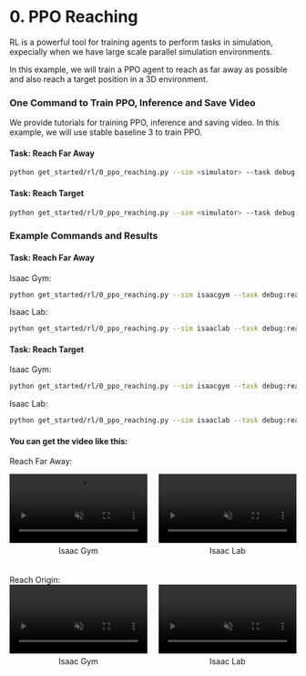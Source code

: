 # 0. PPO Reaching

RL is a powerful tool for training agents to perform tasks in simulation, expecially when we have large scale parallel simulation environments.

In this example, we will train a PPO agent to reach as far away as possible and also reach a target position in a 3D environment.

### One Command to Train PPO, Inference and Save Video
We provide tutorials for training PPO, inference and saving video. In this example, we will use stable baseline 3 to train PPO.

#### Task: Reach Far Away

```bash
python get_started/rl/0_ppo_reaching.py --sim <simulator> --task debug:reach_far_away --num_envs <num_envs> --headless
```

#### Task: Reach Target

```bash
python get_started/rl/0_ppo_reaching.py --sim <simulator> --task debug:reach_origin --num_envs <num_envs> --headless
```

### Example Commands and Results

#### Task: Reach Far Away
Isaac Gym:
```bash
python get_started/rl/0_ppo_reaching.py --sim isaacgym --task debug:reach_far_away --num_envs 128 --headless
```

Isaac Lab:
```bash
python get_started/rl/0_ppo_reaching.py --sim isaaclab --task debug:reach_far_away --num_envs 128 --headless
```
#### Task: Reach Target
Isaac Gym:
```bash
python get_started/rl/0_ppo_reaching.py --sim isaacgym --task debug:reach_origin --num_envs 128 --headless
```

Isaac Lab:
```bash
python get_started/rl/0_ppo_reaching.py --sim isaaclab --task debug:reach_origin --num_envs 128 --headless
```

#### You can get the video like this:
Reach Far Away:
<div style="display: flex; flex-wrap: wrap; justify-content: space-between; gap: 10px;">
    <div style="display: flex; justify-content: space-between; width: 100%; margin-bottom: 20px;">
        <div style="width: 48%; text-align: center;">
            <video width="100%" autoplay loop muted playsinline>
                <source src="https://roboverse.wiki/_static/standard_output/rl/0_ppo_reaching_isaacgym.mp4" type="video/mp4">
            </video>
            <p style="margin-top: 5px;">Isaac Gym</p>
        </div>
        <div style="width: 48%; text-align: center;">
            <video width="100%" autoplay loop muted playsinline>
                <source src="https://roboverse.wiki/_static/standard_output/rl/0_ppo_reaching_isaaclab.mp4" type="video/mp4">
            </video>
            <p style="margin-top: 5px;">Isaac Lab</p>
        </div>
    </div>
</div>
Reach Origin:
<div style="display: flex; flex-wrap: wrap; justify-content: space-between; gap: 10px;">
    <div style="display: flex; justify-content: space-between; width: 100%; margin-bottom: 20px;">
        <div style="width: 48%; text-align: center;">
            <video width="100%" autoplay loop muted playsinline>
                <source src="https://roboverse.wiki/_static/standard_output/rl/0_ppo_reaching_ReachOrigin_isaacgym.mp4" type="video/mp4">
            </video>
            <p style="margin-top: 5px;">Isaac Gym</p>
        </div>
        <div style="width: 48%; text-align: center;">
            <video width="100%" autoplay loop muted playsinline>
                <source src="https://roboverse.wiki/_static/standard_output/rl/0_ppo_reaching_ReachOrigin_isaaclab.mp4" type="video/mp4">
            </video>
            <p style="margin-top: 5px;">Isaac Lab</p>
        </div>
    </div>
</div>
